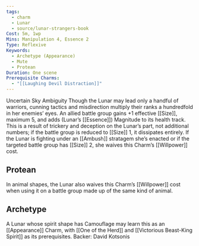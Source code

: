 ```yaml
---
tags:
  - charm
  - Lunar
  - source/lunar-strangers-book
Cost: 5m, 1wp
Mins: Manipulation 4, Essence 2
Type: Reflexive
Keywords:
  - Archetype (Appearance)
  - Mute
  - Protean
Duration: One scene
Prerequisite Charms:
  - "[[Laughing Devil Distraction]]"
---
```

Uncertain Sky Ambiguity Though the Lunar may lead only a handful of warriors, cunning tactics and misdirection multiply their ranks a hundredfold in her enemies’ eyes.
An allied battle group gains +1 effective [[Size]], maximum 5, and adds (Lunar’s [[Essence]]) Magnitude to its health track. This is a result of trickery and deception on the Lunar’s part, not additional numbers; if the battle group is reduced to [[Size]] 1, it dissipates entirely.
If the Lunar is fighting under an [[Ambush]] stratagem she’s enacted or if the targeted battle group has [[Size]] 2, she waives this Charm’s [[Willpower]] cost.

## Protean 
In animal shapes, the Lunar also waives this Charm’s [[Willpower]] cost when using it on a battle group made up of the same kind of animal.

## Archetype 
A Lunar whose spirit shape has Camouflage may learn this as an [[Appearance]] Charm, with [[One of the Herd]] and [[Victorious Beast-King Spirit]] as its prerequisites.
Backer: David Kotsonis